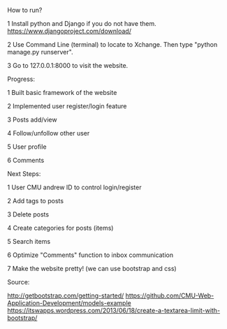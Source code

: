 
How to run?

1 Install python and Django if you do not have them. 
https://www.djangoproject.com/download/

2 Use Command Line (terminal) to locate to Xchange. Then type "python manage.py runserver".

3 Go to 127.0.0.1:8000 to visit the website.



Progress:

1 Built basic framework of the website

2 Implemented user register/login feature

3 Posts add/view

4 Follow/unfollow other user

5 User profile

6 Comments



Next Steps:

1 User CMU andrew ID to control login/register

2 Add tags to posts

3 Delete posts

4 Create categories for posts (items)

5 Search items

6 Optimize "Comments" function to inbox communication

7 Make the website pretty! (we can use bootstrap and css)



Source:

http://getbootstrap.com/getting-started/
https://github.com/CMU-Web-Application-Development/models-example
https://itswapps.wordpress.com/2013/06/18/create-a-textarea-limit-with-bootstrap/

